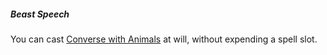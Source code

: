 ##### Beast Speech

You can cast [Converse with Animals](#Converse_with_Animals_converse_with_animals) at will, without expending a spell slot.
